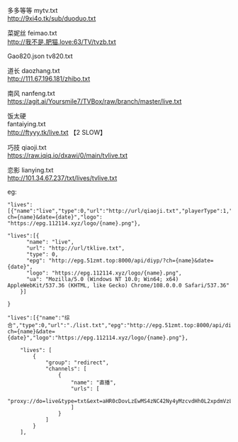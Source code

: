 多多等等 mytv.txt    
http://9xi4o.tk/sub/duoduo.txt


菜妮丝 feimao.txt  
http://我不是.肥猫.love:63/TV/tvzb.txt  

Gao820.json tv820.txt  

道长 daozhang.txt  
http://111.67.196.181/zhibo.txt

南风 nanfeng.txt  
https://agit.ai/Yoursmile7/TVBox/raw/branch/master/live.txt

饭太硬   
fantaiying.txt  
http://ftyyy.tk/live.txt 【2 SLOW】


巧技 qiaoji.txt  
https://raw.iqiq.io/dxawi/0/main/tvlive.txt


恋影 lianying.txt  
http://101.34.67.237/txt/lives/tvlive.txt



eg:
```
"lives":[{"name":"live","type":0,"url":"http://url/qiaoji.txt","playerType":1,"epg":"http://epg.112114.xyz/?ch={name}&date={date}","logo": "https://epg.112114.xyz/logo/{name}.png"},
```

```
"lives":[{
      "name": "live",
      "url": "http://url/tklive.txt",
      "type": 0,
      "epg": "http://epg.51zmt.top:8000/api/diyp/?ch={name}&date={date}",
      "logo": "https://epg.112114.xyz/logo/{name}.png",
      "ua": "Mozilla/5.0 (Windows NT 10.0; Win64; x64) AppleWebKit/537.36 (KHTML, like Gecko) Chrome/108.0.0.0 Safari/537.36"
    }]

}

```

```
"lives":[{"name":"综合","type":0,"url":"./list.txt","epg":"http://epg.51zmt.top:8000/api/diyp/?ch={name}&date={date}","logo":"https://epg.112114.xyz/logo/{name}.png"},
```

```
    "lives": [
        {
            "group": "redirect",
            "channels": [
                {
                    "name": "直播",
                    "urls": [
                        "proxy://do=live&type=txt&ext=aHR0cDovLzEwMS4zNC42Ny4yMzcvdHh0L2xpdmVzL3R2bGl2ZS50eHQ="
                    ]
                }
            ]
        }
    ],
```    
